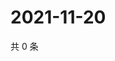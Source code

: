 # 2021-11-20

共 0 条

<!-- BEGIN WEIBO -->
<!-- 最后更新时间 Sat Nov 20 2021 17:00:51 GMT+0800 (China Standard Time) -->

<!-- END WEIBO -->
